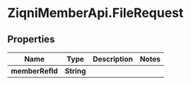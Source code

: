 # ZiqniMemberApi.FileRequest

## Properties

Name | Type | Description | Notes
------------ | ------------- | ------------- | -------------
**memberRefId** | **String** |  | 


